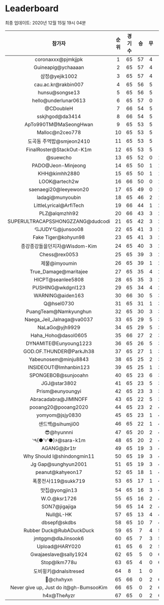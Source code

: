 # Leaderboard
최종 업데이트: 2020년 12월 15일 19시 04분




| 참가자 | 순위 | 경기수 | 승 | 무 | 패 | 승점 |
|:---:|:---:|:---:|:---:|:---:|:---:|:---:|
| coronaxxx@pjmkjjpk | 1 | 65 | 57 | 4 | 4 | 175 |
| Guineapig@ychaaaan | 2 | 65 | 57 | 4 | 4 | 175 |
| 삼정@yejik1002 | 3 | 65 | 57 | 4 | 4 | 175 |
| cau.ac.kr@rakbin007 | 4 | 65 | 56 | 5 | 4 | 173 |
| hunsu@songse13 | 5 | 65 | 56 | 5 | 4 | 173 |
| hello@underlunar0613 | 6 | 65 | 57 | 0 | 8 | 171 |
| @CDoubleH | 7 | 66 | 54 | 5 | 7 | 167 |
| sskjhgod@da3414 | 8 | 66 | 54 | 5 | 7 | 167 |
| ApTo990TM@MaSeongHwan | 9 | 65 | 53 | 5 | 7 | 164 |
| Malloc@n2ceo778 | 10 | 65 | 53 | 5 | 7 | 164 |
| 도곡동 주먹밥@smjeon2410 | 11 | 65 | 53 | 5 | 7 | 164 |
| FinalRoster@StackOut-K1m | 12 | 65 | 53 | 5 | 7 | 164 |
| @suewcho | 13 | 65 | 52 | 0 | 13 | 156 |
| PADO@Jeon-Minjeong | 14 | 65 | 50 | 1 | 14 | 151 |
| KHH@kimhh2880 | 15 | 65 | 50 | 1 | 14 | 151 |
| LOOK@artech2w | 16 | 66 | 50 | 0 | 16 | 150 |
| saenaegi20@leeyewon20 | 17 | 65 | 49 | 0 | 16 | 147 |
| ladagi@munyoubin | 18 | 65 | 46 | 2 | 17 | 140 |
| LittleLyrical@ArfiTech | 19 | 66 | 44 | 1 | 21 | 133 |
| PLZ@alqmzhh92 | 20 | 66 | 43 | 3 | 20 | 132 |
| SUPERULTRACAPSSHONGZZANG@dudcodi | 21 | 65 | 42 | 3 | 20 | 129 |
| 💘JUDY💘@junsoo08 | 22 | 65 | 41 | 3 | 21 | 126 |
| Fake Tiger@kohyun98 | 23 | 65 | 41 | 3 | 21 | 126 |
| 종강종강돌을던지자@Wisdom-Kim | 24 | 65 | 40 | 3 | 22 | 123 |
| Chess@rex0053 | 25 | 65 | 39 | 3 | 23 | 120 |
| 제물@imyoumin | 26 | 65 | 39 | 1 | 25 | 118 |
| True_Damage@maritajee | 27 | 65 | 35 | 4 | 26 | 109 |
| HICPT@seanlee5808 | 28 | 65 | 35 | 3 | 27 | 108 |
| PUSHING@wkdgnl123 | 29 | 65 | 34 | 4 | 27 | 106 |
| WARNING@aiden163 | 30 | 66 | 30 | 5 | 31 | 95 |
| Q@hsel0730 | 31 | 65 | 31 | 1 | 33 | 94 |
| PuangTeam@Namkyunghun | 32 | 65 | 30 | 3 | 32 | 93 |
| Naega_Jeil_Jalnaga@va0037 | 33 | 65 | 29 | 5 | 31 | 92 |
| NaLaGo@yjh9929 | 34 | 65 | 29 | 5 | 31 | 92 |
| Haha_Hoho@dasol0605 | 35 | 66 | 27 | 2 | 37 | 83 |
| DYNAMITE@Eunyoung1223 | 36 | 65 | 26 | 5 | 34 | 83 |
| GOD.OF.THUNDER@ParkJh38 | 37 | 65 | 27 | 1 | 37 | 82 |
| Yabeunosem@minju8843 | 38 | 65 | 25 | 2 | 38 | 77 |
| INSIDEOUT@Imhanbin123 | 39 | 65 | 25 | 1 | 39 | 76 |
| SPONGEBOB@sunjooahn | 40 | 65 | 23 | 6 | 36 | 75 |
| JGJ@star3802 | 41 | 65 | 23 | 5 | 37 | 74 |
| Prism@eunyoungyi | 42 | 65 | 23 | 3 | 39 | 72 |
| Abracadabra@JIMINOFF | 43 | 65 | 22 | 5 | 38 | 71 |
| pooang20@pooang2020 | 44 | 65 | 23 | 2 | 40 | 71 |
| yomyom@jsjy0830 | 45 | 65 | 23 | 1 | 41 | 70 |
| 샌드백@sihumji00 | 46 | 65 | 22 | 1 | 42 | 67 |
| 😎@hyunnni | 47 | 65 | 20 | 2 | 43 | 62 |
| ◝٩(●'▿'●)۶@sara-k1m | 48 | 65 | 20 | 2 | 43 | 62 |
| AGANG@jbr1tr | 49 | 65 | 19 | 3 | 43 | 60 |
| Why Should I@shindongmin11 | 50 | 65 | 19 | 3 | 43 | 60 |
| Jg Gap@sunghyun2001 | 51 | 65 | 19 | 3 | 43 | 60 |
| peanut@kahyeon17 | 52 | 65 | 18 | 1 | 46 | 55 |
| 폭풍전사119@sukk719 | 53 | 65 | 17 | 1 | 47 | 52 |
| 맛집@yongjin13 | 54 | 65 | 16 | 3 | 46 | 51 |
| W.O.@ksr1726 | 55 | 65 | 16 | 2 | 47 | 50 |
| SON7@jigajiga | 56 | 65 | 14 | 2 | 49 | 44 |
| Null@L-HK | 57 | 65 | 13 | 4 | 48 | 43 |
| dbsepf@skdbs | 58 | 65 | 10 | 7 | 48 | 37 |
| Rubber Duck@RubADuckDuck | 59 | 65 | 7 | 4 | 54 | 25 |
| jmtggm@dlaJinsook6 | 60 | 65 | 7 | 3 | 55 | 24 |
| Upload@HARY020 | 61 | 65 | 6 | 2 | 57 | 20 |
| Gwajaeslave@sally1924 | 62 | 65 | 5 | 0 | 60 | 15 |
| Stop@lkm778u | 63 | 65 | 4 | 0 | 61 | 12 |
| 도비윙키@dnalsitresed | 64 | 8 | 1 | 0 | 7 | 3 |
| 👑@chxhyxn | 65 | 66 | 0 | 2 | 64 | 2 |
| Never give up, Just do it@gh-BumsooKim | 66 | 65 | 0 | 2 | 63 | 2 |
| h4x@TheAyzr | 67 | 65 | 0 | 2 | 63 | 2 |